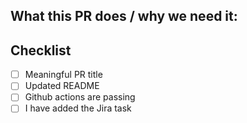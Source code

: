 ## What this PR does / why we need it:

<!--- Describe your changes in detail -->

## Checklist

- [ ] Meaningful PR title
- [ ] Updated README
- [ ] Github actions are passing
- [ ] I have added the Jira task
